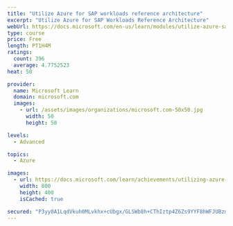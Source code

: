 ```yaml
---
title: "Utilize Azure for SAP workloads reference architecture"
excerpt: "Utilize Azure for SAP Workloads Reference Architecture"
webUrl: https://docs.microsoft.com/en-us/learn/modules/utilize-azure-sap-workloads-reference-architecture/
type: course
price: Free
length: PT1H4M
ratings:
  count: 396
  average: 4.7752523
heat: 50

provider:
  name: Microsoft Learn
  domain: microsoft.com
  images:
    - url: /assets/images/organizations/microsoft.com-50x50.jpg
      width: 50
      height: 50

levels:
  - Advanced

topics:
  - Azure

images:
  - url: https://docs.microsoft.com/learn/achievements/utilizing-azure-sap-workloads-reference-architecture-social.png
    width: 800
    height: 400
    isCached: true

secured: "P3yy0A1LqdVkuh0MLvkhx+cUbgx/GLSWb8h+CThIztp4Z6Zs9YYF8hWFJUBzm+wIBak+UCOKLNw2XQ7rYi0tHREpGTlIBhxeHEA7P2R3zcN88gUeUwYDtiKHob8OMS6wFGvjJco5xqwh/u/n0q1kWgYUd3IKCvpYC25DdMtTuLY0fOK9VprtH6egHneHjkctwr2oJLsrAiyNXsyLHnyVgjmgeg5pxEjM8V0MdX1TZrFNn/QmBKSdge/Q+HRn/A0A+bD8BdN83hxH3qfX3vtiDvRtsPnu9pYvuOFTjhHaBIa8cD9Gad2eTEtviAWMVIAYBSYvuaeSloeNx2e7tVOgh/2qfvXYL3yVVu+NCBr/KVqyx68uLt7zeJk1e46lPiVKrILt9Zdx5ZbLF6oj83f/PdaClHLlDOyAjkBuUlZ1Tho=;bHv+PjTvA4WYqcMzyY4X1Q=="
---
```


